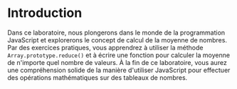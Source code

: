# Introduction

Dans ce laboratoire, nous plongerons dans le monde de la programmation JavaScript et explorerons le concept de calcul de la moyenne de nombres. Par des exercices pratiques, vous apprendrez à utiliser la méthode `Array.prototype.reduce()` et à écrire une fonction pour calculer la moyenne de n'importe quel nombre de valeurs. À la fin de ce laboratoire, vous aurez une compréhension solide de la manière d'utiliser JavaScript pour effectuer des opérations mathématiques sur des tableaux de nombres.
